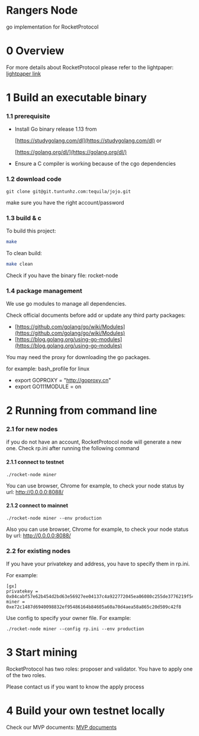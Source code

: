 # Rangers Node

go implementation for RocketProtocol

# 0 Overview

For more details about RocketProtocol please refer to the lightpaper: [lightpaper link](http://git.tuntunhz.com/tequila/opendocs/-/blob/master/0000-rocket-lightpaper/lightpaper.md)

# 1 Build an executable binary

### 1.1 prerequisite

- Install Go binary release 1.13 from

  [https://studygolang.com/dl](https://studygolang.com/dl) or

  [https://golang.org/dl/](https://golang.org/dl/)
- Ensure a C compiler is working because of the cgo dependencies

### 1.2 download code
```
git clone git@git.tuntunhz.com:tequila/jojo.git
```

make sure you have the right account/password

### 1.3 build & c

To build this project:

```sh
make
```

To clean build:

```sh
make clean
```

Check if you have the binary file: rocket-node

### 1.4 package management

We use go modules to manage all dependencies.

Check official documents before add or update any third party packages:

- [https://github.com/golang/go/wiki/Modules](https://github.com/golang/go/wiki/Modules)
- [https://blog.golang.org/using-go-modules](https://blog.golang.org/using-go-modules)

You may need the proxy for downloading the go packages.

for example: bash_profile for linux
- export GOPROXY = "http://goproxy.cn" 
- export GO111MODULE = on

# 2 Running from command line
### 2.1 for new nodes

if you do not have an account, RocketProtocol node will generate a new one. Check rp.ini after running the following command

#### 2.1.1 connect to testnet
```
./rocket-node miner
```

You can use browser, Chrome for example, to check your node status by url: http://0.0.0.0:8088/

#### 2.1.2 connect to mainnet
```
./rocket-node miner --env production
```

Also you can use browser, Chrome for example, to check your node status by url: http://0.0.0.0:8088/

### 2.2 for existing nodes
If you have your privatekey and address, you have to specify them in rp.ini. 

For example: 
```
[gx]
privatekey = 0x04cabf57e62b454d2bd63e56927ee04137c4a922772045ea06080c255de3776219f54ecfef798e309d0a6d0bd75e6ed2923db24e208580d77b87b9b5ee894dd241d9ae7e257a7803d760088170d1fb851d99f1039ee44506b9211fd2c77ff3e0df
miner = 0xe72c1487d6940098832ef95486164b84605a60a70d4aea58a865c20d509c42f8
```

Use config to specify your owner file. For example:
```
./rocket-node miner --config rp.ini --env production 
```

# 3 Start mining
RocketProtocol has two roles: proposer and validator. You have to apply one of the two roles.

Please contact us if you want to know the apply process

# 4 Build your own testnet locally

Check our MVP documents: [MVP documents](http://git.tuntunhz.com/tequila/rockectmvp)
